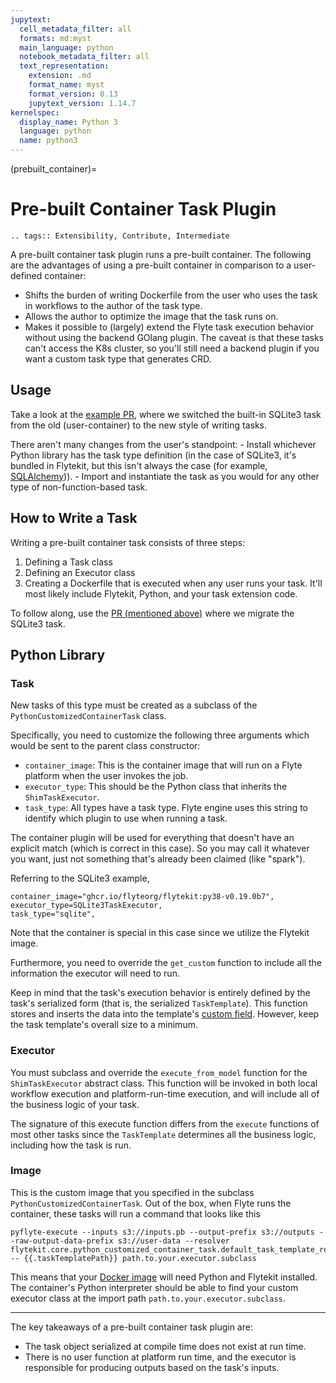 ```yaml
---
jupytext:
  cell_metadata_filter: all
  formats: md:myst
  main_language: python
  notebook_metadata_filter: all
  text_representation:
    extension: .md
    format_name: myst
    format_version: 0.13
    jupytext_version: 1.14.7
kernelspec:
  display_name: Python 3
  language: python
  name: python3
---
```


(prebuilt_container)=

# Pre-built Container Task Plugin

```{eval-rst}
.. tags:: Extensibility, Contribute, Intermediate
```

A pre-built container task plugin runs a pre-built container. The following are the advantages of using a pre-built container in comparison to a user-defined container:

- Shifts the burden of writing Dockerfile from the user who uses the task in workflows to the author of the task type.
- Allows the author to optimize the image that the task runs on.
- Makes it possible to (largely) extend the Flyte task execution behavior without using the backend GOlang plugin.
  The caveat is that these tasks can't access the K8s cluster, so you'll still need a backend plugin if you want a custom task type that generates CRD.

## Usage

Take a look at the [example PR](https://github.com/flyteorg/flytekit/pull/470), where we switched the built-in SQLite3 task from the old (user-container) to the new style of writing tasks.

There aren't many changes from the user's standpoint:
\- Install whichever Python library has the task type definition (in the case of SQLite3, it's bundled in Flytekit, but this isn't always the case (for example, [SQLAlchemy](https://github.com/flyteorg/flytekit/tree/master/plugins/flytekit-sqlalchemy))).
\- Import and instantiate the task as you would for any other type of non-function-based task.

## How to Write a Task

Writing a pre-built container task consists of three steps:

1. Defining a Task class
2. Defining an Executor class
3. Creating a Dockerfile that is executed when any user runs your task. It'll most likely include Flytekit, Python, and your task extension code.

To follow along, use the [PR (mentioned above)](https://github.com/flyteorg/flytekit/pull/470) where we migrate the SQLite3 task.

## Python Library

### Task

New tasks of this type must be created as a subclass of the `PythonCustomizedContainerTask` class.

Specifically, you need to customize the following three arguments which would be sent to the parent class constructor:

- `container_image`: This is the container image that will run on a Flyte platform when the user invokes the job.
- `executor_type`: This should be the Python class that inherits the `ShimTaskExecutor`.
- `task_type`: All types have a task type. Flyte engine uses this string to identify which plugin to use when running a task.

The container plugin will be used for everything that doesn't have an explicit match (which is correct in this case).
So you may call it whatever you want, just not something that's already been claimed  (like "spark").

Referring to the SQLite3 example,

```
container_image="ghcr.io/flyteorg/flytekit:py38-v0.19.0b7",
executor_type=SQLite3TaskExecutor,
task_type="sqlite",
```

Note that the container is special in this case since we utilize the Flytekit image.

Furthermore, you need to override the `get_custom` function to include all the information the executor will need to run.

Keep in mind that the task's execution behavior is entirely defined by the task's serialized form (that is, the serialized `TaskTemplate`).
This function stores and inserts the data into the template's [custom field](https://github.com/flyteorg/flyteidl/blob/7302971c064b6061a148f2bee79f673bc8cf30ee/protos/flyteidl/core/tasks.proto#L114).
However, keep the task template's overall size to a minimum.

### Executor

You must subclass and override the `execute_from_model` function for the `ShimTaskExecutor` abstract class.
This function will be invoked in both local workflow execution and platform-run-time execution, and will include all of the business logic of your task.

The signature of this execute function differs from the `execute` functions of most other tasks since the `TaskTemplate` determines all the business logic, including how the task is run.

### Image

This is the custom image that you specified in the subclass `PythonCustomizedContainerTask`. Out of the box, when Flyte runs the container, these tasks will run a command that looks like this

```
pyflyte-execute --inputs s3://inputs.pb --output-prefix s3://outputs --raw-output-data-prefix s3://user-data --resolver flytekit.core.python_customized_container_task.default_task_template_resolver -- {{.taskTemplatePath}} path.to.your.executor.subclass
```

This means that your [Docker image](https://github.com/flyteorg/flytekit/blob/master/Dockerfile) will need Python and Flytekit installed.
The container's Python interpreter should be able to find your custom executor class at the import path `path.to.your.executor.subclass`.

______________________________________________________________________

The key takeaways of a pre-built container task plugin are:

- The task object serialized at compile time does not exist at run time.
- There is no user function at platform run time, and the executor is responsible for producing outputs based on the task's inputs.
